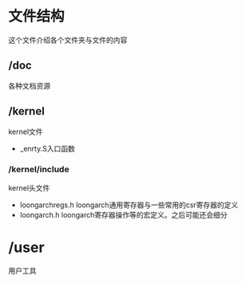 # 文件结构
这个文件介绍各个文件夹与文件的内容
## /doc
各种文档资源
## /kernel
kernel文件
- _enrty.S入口函数
### /kernel/include
kernel头文件  
- loongarchregs.h loongarch通用寄存器与一些常用的csr寄存器的定义
- loongarch.h loongarch寄存器操作等的宏定义。之后可能还会细分


# /user
用户工具
